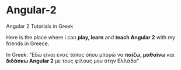 # Angular-2
Angular 2 Tutorials in Greek

Here is the place where i can <b>play, learn</b> and <b>teach Angular 2</b> with my friends in Greece.

In Greek:
 "Εδώ είναι ένας τόπος όπου μπορώ να <b>παίζω, μαθαίνω</b> και <b>διδάσκω Angular 2</b> με τους φίλους μου στην Ελλάδα"
